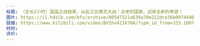 ```yaml
---
标题: （全长2小时）国运之战结束，从此江北再无大战！古老的国家，迎来全新的希望！
图片: https://i1.hdslb.com/bfs/archive/005d7521a639a70e222dce36b09744989e9314a7.jpg@518w_290h_1c_!web-video-share-cover.avif
链接: https://www.bilibili.com/video/BV1hv421k78A/?spm_id_from=333.1007.tianma.5-3-17.click&vd_source=e815fa5e2c428a98163e9d19be40ec58
时时: 
评价:
---
```


